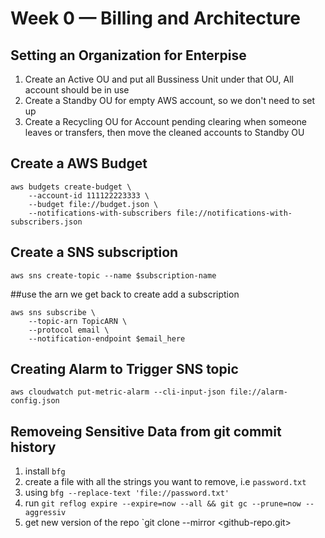 # Week 0 — Billing and Architecture
## Setting an Organization for Enterpise
1. Create an Active OU and put all Bussiness Unit under that OU, All account should be in use
2. Create a Standby OU for empty AWS account, so we don't need to set up
3. Create a Recycling OU for Account pending clearing when someone leaves or transfers, then move the cleaned accounts to Standby OU
## Create a AWS Budget
```
aws budgets create-budget \
    --account-id 111122223333 \
    --budget file://budget.json \
    --notifications-with-subscribers file://notifications-with-subscribers.json
```
## Create a SNS subscription
```
aws sns create-topic --name $subscription-name
```
##use the arn we get back to create add a subscription
```
aws sns subscribe \
    --topic-arn TopicARN \
    --protocol email \
    --notification-endpoint $email_here
```
## Creating Alarm to Trigger SNS topic
```
aws cloudwatch put-metric-alarm --cli-input-json file://alarm-config.json
```
## Removeing Sensitive Data from git commit history
1. install `bfg`
2. create a file with all the strings you want to remove, i.e `password.txt`
3. using `bfg --replace-text 'file://password.txt'`
4. run `git reflog expire --expire=now --all && git gc --prune=now --aggressiv`
5. get new version of the repo `git clone --mirror <github-repo.git>
